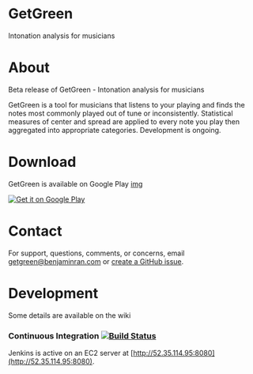 # GetGreen

Intonation analysis for musicians

# About
Beta release of GetGreen - Intonation analysis for musicians

GetGreen is a tool for musicians that listens to your playing and finds the notes most commonly played out of tune or inconsistently. Statistical measures of center and spread are applied to every note you play then aggregated into appropriate categories. Development is ongoing.

# Download
GetGreen is available on Google Play
[img]()

<a href="https://play.google.com/store/apps/details?id=com.bran.getgreen&utm_source=global_co&utm_medium=prtnr&utm_content=Mar2515&utm_campaign=PartBadge&pcampaignid=MKT-Other-global-all-co-prtnr-py-PartBadge-Mar2515-1"><img alt="Get it on Google Play" src="../media/graphics/play-badge/google-play-badge.png" /></a>

# Contact
For support, questions, comments, or concerns, email <getgreen@benjaminran.com> or [create a GitHub issue](https://github.com/benjaminran/PitchPatterns/issues/new).

# Development
Some details are available on the wiki

### Continuous Integration [![Build Status](http://52.35.114.95:8080/buildStatus/icon?job=PitchPatterns)](http://52.35.114.95:8080/job/PitchPatterns/)

Jenkins is active on an EC2 server at [http://52.35.114.95:8080](http://52.35.114.95:8080).
